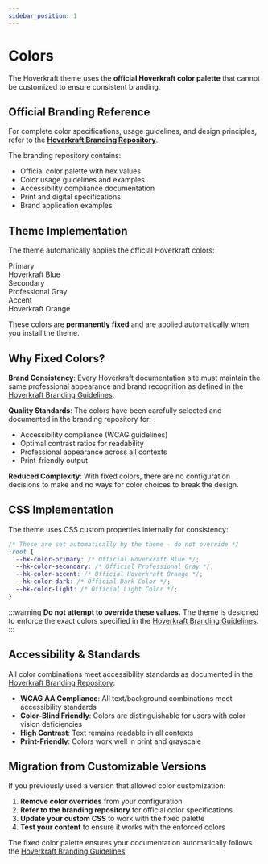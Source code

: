 ```yaml
---
sidebar_position: 1
---
```


# Colors

The Hoverkraft theme uses the **official Hoverkraft color palette** that cannot be customized to ensure consistent branding.

## Official Branding Reference

For complete color specifications, usage guidelines, and design principles, refer to the **[Hoverkraft Branding Repository](https://github.com/hoverkraft-tech/branding)**.

The branding repository contains:
- Official color palette with hex values
- Color usage guidelines and examples
- Accessibility compliance documentation
- Print and digital specifications
- Brand application examples

## Theme Implementation

The theme automatically applies the official Hoverkraft colors:

<div className="color-demo">
  <div className="color-swatch color-swatch--primary">
    Primary<br/>Hoverkraft Blue
  </div>
  <div className="color-swatch color-swatch--secondary">
    Secondary<br/>Professional Gray  
  </div>
  <div className="color-swatch color-swatch--accent">
    Accent<br/>Hoverkraft Orange
  </div>
</div>

These colors are **permanently fixed** and are applied automatically when you install the theme.

## Why Fixed Colors?

**Brand Consistency**: Every Hoverkraft documentation site must maintain the same professional appearance and brand recognition as defined in the [Hoverkraft Branding Guidelines](https://github.com/hoverkraft-tech/branding).

**Quality Standards**: The colors have been carefully selected and documented in the branding repository for:
- Accessibility compliance (WCAG guidelines)
- Optimal contrast ratios for readability  
- Professional appearance across all contexts
- Print-friendly output

**Reduced Complexity**: With fixed colors, there are no configuration decisions to make and no ways for color choices to break the design.

## CSS Implementation

The theme uses CSS custom properties internally for consistency:

```css
/* These are set automatically by the theme - do not override */
:root {
  --hk-color-primary: /* Official Hoverkraft Blue */;
  --hk-color-secondary: /* Official Professional Gray */;
  --hk-color-accent: /* Official Hoverkraft Orange */;
  --hk-color-dark: /* Official Dark Color */;
  --hk-color-light: /* Official Light Color */;
}
```

:::warning
**Do not attempt to override these values.** The theme is designed to enforce the exact colors specified in the [Hoverkraft Branding Guidelines](https://github.com/hoverkraft-tech/branding).
:::

## Accessibility & Standards

All color combinations meet accessibility standards as documented in the [Hoverkraft Branding Repository](https://github.com/hoverkraft-tech/branding):

- **WCAG AA Compliance**: All text/background combinations meet accessibility standards
- **Color-Blind Friendly**: Colors are distinguishable for users with color vision deficiencies  
- **High Contrast**: Text remains readable in all contexts
- **Print-Friendly**: Colors work well in print and grayscale

## Migration from Customizable Versions

If you previously used a version that allowed color customization:

1. **Remove color overrides** from your configuration
2. **Refer to the branding repository** for official color specifications
3. **Update your custom CSS** to work with the fixed palette  
4. **Test your content** to ensure it works with the enforced colors

The fixed color palette ensures your documentation automatically follows the [Hoverkraft Branding Guidelines](https://github.com/hoverkraft-tech/branding).